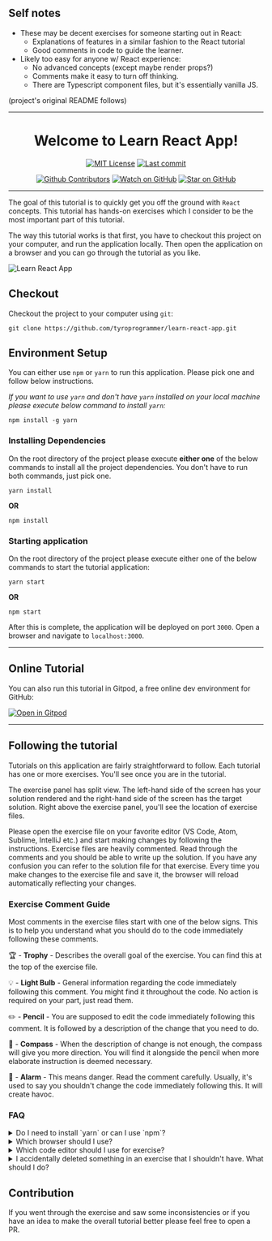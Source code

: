 ## Self notes
- These may be decent exercises for someone starting out in React:
    - Explanations of features in a similar fashion to the React tutorial
    - Good comments in code to guide the learner.
- Likely too easy for anyone w/ React experience:
    - No advanced concepts (except maybe render props?)
    - Comments make it easy to turn off thinking.
    - There are Typescript component files, but it's essentially vanilla JS.

(project's original README follows)

---------------------
<div style="text-align:center">
    <h1>Welcome to Learn React App!</h1>

<!-- prettier-ignore-start -->
[![MIT License][license-badge]][license]
[![Last commit][github-last-commit-badge]][github-commit]

[![Github Contributors][github-contributors-badge]][github-contributors]
[![Watch on GitHub][github-watch-badge]][github-watch]
[![Star on GitHub][github-star-badge]][github-star]
<!-- prettier-ignore-end -->
</div>

<hr/>

The goal of this tutorial is to quickly get you off the ground with `React` concepts. This tutorial has hands-on exercises which I consider to be the most important part of this tutorial.

The way this tutorial works is that first, you have to checkout this project on your computer, and run the application locally. Then open the application on a browser and you can go through the tutorial as you like.

![Learn React App](./public/Learn_React_App.gif "Learn React App")


## Checkout

Checkout the project to your computer using `git`:

```
git clone https://github.com/tyroprogrammer/learn-react-app.git
```

## Environment Setup

You can either use `npm` or `yarn` to run this application. Please pick one and follow below instructions.

*If you want to use `yarn` and don't have `yarn` installed on your local machine please execute below command to install `yarn`:*

```
npm install -g yarn
```

### Installing Dependencies

On the root directory of the project please execute **either one** of the below commands to install all the project dependencies. You don't have to run both commands, just pick one.

```
yarn install
```

**OR**

```
npm install
```

### Starting application

On the root directory of the project please execute either one of the below commands to start the tutorial application:

```
yarn start
```

**OR**
```
npm start
```

After this is complete, the application will be deployed on port `3000`. Open a browser and navigate to `localhost:3000`.

-----

## Online Tutorial

You can also run this tutorial in Gitpod, a free online dev environment for GitHub:

[![Open in Gitpod](https://gitpod.io/button/open-in-gitpod.svg)](https://gitpod.io/#https://github.com/tyroprogrammer/learn-react-app/blob/master/src/exercise/01-HelloWorld.js)

-----

## Following the tutorial

Tutorials on this application are fairly straightforward to follow. Each tutorial has one or more exercises. You'll see once you are in the tutorial.

The exercise panel has split view. The left-hand side of the screen has your solution rendered and the right-hand side of the screen has the target solution.
Right above the exercise panel, you'll see the location of exercise files.

Please open the exercise file on your favorite editor (VS Code, Atom, Sublime, IntelliJ etc.) and start making changes by following the instructions. Exercise files are heavily commented. Read through the comments and you should be able to write up the solution. If you have any confusion you can refer to the solution file for that exercise. Every time you make changes to the exercise file and save it, the browser will reload automatically reflecting your changes.

### Exercise Comment Guide

Most comments in the exercise files start with one of the below signs. This is to help you understand what you should do to the code immediately following these comments.

🏆 - **Trophy** - Describes the overall goal of the exercise. You can find this at the top of the exercise file.

💡 - **Light Bulb** - General information regarding the code immediately following this comment. You might find it throughout the code. No action is required on your part, just read them.

✏️   - **Pencil** - You are supposed to edit the code immediately following this comment. It is followed by a description of the change that you need to do.

🧭  - **Compass** - When the description of change is not enough, the compass will give you more direction. You will find it alongside the pencil when more elaborate instruction is deemed necessary.

🚨 - **Alarm** - This means danger. Read the comment carefully. Usually, it's used to say you shouldn't change the code immediately following this. It will create havoc.

### FAQ

<details>
    <summary>Do I need to install `yarn` or can I use `npm`?</summary>
    <p>You don't really need yarn. Just use npm if you like.</p>
</details>

<details>
    <summary>Which browser should I use?</summary>
    <p>This tutorial has been tested in Chrome only so I highly recommend you use Chrome.</p>
</details>

<details>
    <summary>Which code editor should I use for exercise?</summary>
    <p>Anything really (Sublime, Atom, VS Code, IntelliJ) - its your preference.</p>
</details>

<details>
    <summary>I accidentally deleted something in an exercise that I shouldn't have. What should I do?</summary>
    <p>The easiest way is to just revert back to the previous version on your editor. If you want to start anew, then just checkout that particular file from GitHub again using something like:<pre><code>git checkout HEAD --  exercise/01-helloWorld.js</code></pre>
    </p>
</details>

## Contribution

If you went through the exercise and saw some inconsistencies or if you have an idea to make the overall tutorial better please feel free to open a PR.


<!--LINKS -->
<!-- prettier-ignore-start -->
[license-badge]: https://img.shields.io/github/license/tyroprogrammer/learn-react-app.svg?style=flat
[license]: https://github.com/tyroprogrammer/learn-react-app/blob/master/LICENSE
[github-watch-badge]: https://img.shields.io/github/watchers/tyroprogrammer/learn-react-app.svg?style=social
[github-watch]: https://github.com/tyroprogrammer/learn-react-app/watchers
[github-star-badge]: https://img.shields.io/github/stars/tyroprogrammer/learn-react-app.svg?style=social
[github-star]: https://github.com/tyroprogrammer/learn-react-app/stargazers
[github-last-commit-badge]: https://img.shields.io/github/last-commit/tyroprogrammer/learn-react-app.svg?style=flat
[github-commit]: https://github.com/tyroprogrammer/learn-react-app/commits/master
[github-contributors-badge]: https://img.shields.io/github/contributors/tyroprogrammer/learn-react-app.svg?style=social
[github-contributors]: https://github.com/tyroprogrammer/learn-react-app/graphs/contributors
<!-- prettier-ignore-end -->
